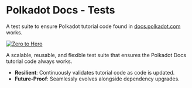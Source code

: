 # Polkadot Docs - Tests
A test suite to ensure Polkadot tutorial code found in [docs.polkadot.com](https://docs.polkadot.com) works.

[![Zero to Hero](https://github.com/polkadot-developers/polkadot-docs-tests/actions/workflows/zero-to-hero.yml/badge.svg)](https://github.com/polkadot-developers/polkadot-docs-tests/actions/workflows/zero-to-hero.yml)

A scalable, reusable, and flexible test suite that ensures the Polkadot Docs tutorial code always works. 

- **Resilient**: Continuously validates tutorial code as code is updated.
- **Future-Proof**: Seamlessly evolves alongside dependency upgrades.
